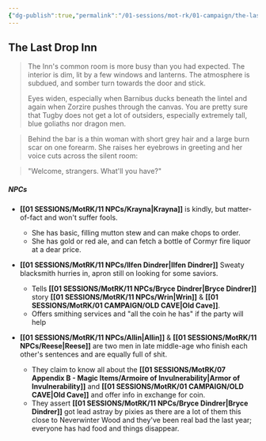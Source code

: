 ```yaml
---
{"dg-publish":true,"permalink":"/01-sessions/mot-rk/01-campaign/the-last-drop-inn/","tags":["Interlopers"]}
---
```



## The Last Drop Inn

> The Inn's common room is more busy than you had expected.  The interior is dim, lit by a few windows and lanterns.  The atmosphere is subdued, and somber turn towards the door and stick.  
> 
> Eyes widen, especially when Barnibus ducks beneath the lintel and again when Zorzire pushes through the canvas.  You are pretty sure that Tugby does not get a lot of outsiders, especially extremely tall, blue goliaths nor dragon men.

> Behind the bar is a thin woman with short grey hair and a large burn scar on one forearm.  She raises her eyebrows in greeting and her voice cuts across the silent room:

> 	 "Welcome, strangers.  What'll you have?"

##### NPCs

- **[[01 SESSIONS/MotRK/11 NPCs/Krayna\|Krayna]]** is kindly, but matter-of-fact and won't suffer fools.  
	- She has basic, filling mutton stew and can make chops to order.  
	- She has gold or red ale, and can fetch a bottle of Cormyr fire liquor at a dear price.

- **[[01 SESSIONS/MotRK/11 NPCs/Ilfen Dindrer\|Ilfen Dindrer]]** Sweaty blacksmith hurries in, apron still on looking for some saviors.  
	- Tells **[[01 SESSIONS/MotRK/11 NPCs/Bryce Dindrer\|Bryce Dindrer]]** story **[[01 SESSIONS/MotRK/11 NPCs/Wrin\|Wrin]]** & **[[01 SESSIONS/MotRK/01 CAMPAIGN/OLD CAVE\|Old Cave]]**.  
	- Offers smithing services and "all the coin he has" if the party will help 

- **[[01 SESSIONS/MotRK/11 NPCs/Allin\|Allin]]** & **[[01 SESSIONS/MotRK/11 NPCs/Reese\|Reese]]** are two men in late middle-age who finish each other's sentences and are equally full of shit.  
	- They claim to know all about the **[[01 SESSIONS/MotRK/07 Appendix B - Magic Items/Armoire of Invulnerability\|Armor of Invulnerability]]** and **[[01 SESSIONS/MotRK/01 CAMPAIGN/OLD CAVE\|Old Cave]]** and offer info in exchange for coin.
	- They assert **[[01 SESSIONS/MotRK/11 NPCs/Bryce Dindrer\|Bryce Dindrer]]** got lead astray by pixies as there are a lot of them this close to Neverwinter Wood and they've been real bad the last year; everyone has had food and things disappear.